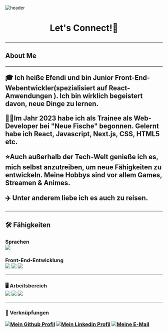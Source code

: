 ![header](https://capsule-render.vercel.app/api?type=wave&color=auto&height=200&section=header&text=Hey%20Everyone👋!&fontSize=70)
<h1 align="center" bold>Let's Connect!💬

---

<h2 align="left" bold> About Me
  
 ---

<p>🎓 Ich heiße Efendi und bin Junior Front-End-Webentwickler(spezialisiert auf React-Anwendungen ). Ich bin wirklich begeistert davon, neue Dinge zu lernen. 
<p>👨‍💻Im Jahr 2023 habe ich als Trainee als Web-Developer bei "Neue Fische" begonnen. Gelernt habe ich React, Javascript, Next.js, CSS, HTML5 etc.
<p>⭐Auch außerhalb der Tech-Welt genieße ich es, mich selbst anzutreiben, um neue Fähigkeiten zu entwickeln. Meine Hobbys sind vor allem Games, Streamen & Animes.

<p>✈️ Unter anderem liebe ich es auch zu reisen.

---

<h2 align="left" bold>🛠️ Fähigkeiten


<h3 align="left" bold> Sprachen

<section>
<img src="https://img.icons8.com/color/48/null/javascript--v1.png"/>

<h4 align="left" bold>Front-End-Entwicklung
<section>
<img src="https://img.icons8.com/plasticine/50/null/react.png"/>
<img src="https://img.icons8.com/external-tal-revivo-color-tal-revivo/38/null/external-html-5-is-a-software-solution-stack-that-defines-the-properties-and-behaviors-of-web-page-logo-color-tal-revivo.png"/>
<img src="https://img.icons8.com/color/47/null/css3.png"/>

---

<h4 align="left" bold>🖥️ Arbeitsbereich
<section>
<img src="https://img.icons8.com/material-outlined/35/null/mac-os--v2.png"/>
<img src="https://img.icons8.com/color/40/null/visual-studio-code-2019.png"/>
<img src="https://img.icons8.com/ios-glyphs/30/null/windows-10.png"/>

---

<h4 align="left" bold>🔗 Verknüpfungen

[![Mein Github Profil](https://img.icons8.com/glyph-neue/50/null/github.png)](https://github.com/Efendi5)
[![Mein Linkedin Profil](https://img.icons8.com/doodle/45/null/linkedin-circled.png)](https://www.linkedin.com/in/efendi-varol-b9a632266/)
[![Meine E-Mail](https://img.icons8.com/material-rounded/45/null/mail.png)](efendiv@icloud.com)

